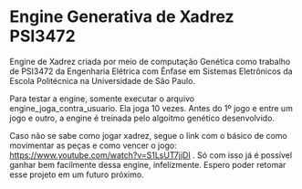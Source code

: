 # Engine Generativa de Xadrez PSI3472
Engine de Xadrez criada por meio de computação Genética como trabalho de PSI3472 da Engenharia Elétrica com Ênfase em Sistemas Eletrônicos da Escola Politécnica na Universidade de São Paulo.

Para testar a engine, somente executar o arquivo engine_joga_contra_usuario. Ela joga 10 vezes. Antes do 1º jogo e entre um jogo e outro, a engine é treinada pelo algoitmo genético desenvolvido.

Caso não se sabe como jogar xadrez, segue o link com o básico de como movimentar as peças e como vencer o jogo: https://www.youtube.com/watch?v=S1LsUT7jjDI . Só com isso já é possível ganhar bem facilmente dessa engine, infelizmente. Espero poder retomar esse projeto em um futuro próximo.
